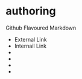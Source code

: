 # authoring
Github Flavoured Markdown
<ul>
  <li>External Link</li>
  <li>Internail Link</li>
  <li></li>
  <li></li>
  <li></li>
  <li></li>
</ul>
